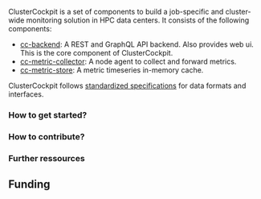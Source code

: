 ClusterCockpit is a set of components to build a job-specific and cluster-wide monitoring solution in HPC data centers. It consists of the following components:
* [cc-backend](https://github.com/ClusterCockpit/cc-backend):  A REST and GraphQL API backend. Also provides web ui. This is the core component of ClusterCockpit.
* [cc-metric-collector](https://github.com/ClusterCockpit/cc-metric-collector): A node agent to collect and forward metrics.
* [cc-metric-store](https://github.com/ClusterCockpit/cc-metric-store): A metric timeseries in-memory cache.

ClusterCockpit follows [standardized specifications](https://github.com/ClusterCockpit/cc-specifications) for data formats and interfaces.

### How to get started?


### How to contribute?


### Further ressources


## Funding

